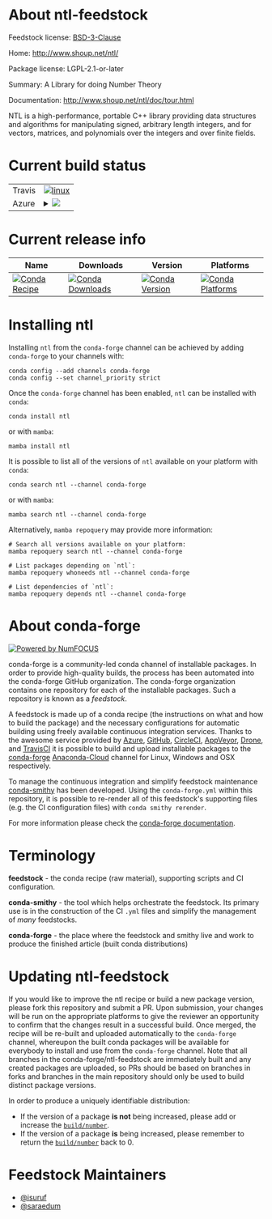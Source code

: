 About ntl-feedstock
===================

Feedstock license: [BSD-3-Clause](https://github.com/conda-forge/ntl-feedstock/blob/main/LICENSE.txt)

Home: http://www.shoup.net/ntl/

Package license: LGPL-2.1-or-later

Summary: A Library for doing Number Theory

Documentation: http://www.shoup.net/ntl/doc/tour.html

NTL is a high-performance, portable C++ library providing data structures and algorithms for manipulating signed, arbitrary length integers, and for vectors, matrices, and polynomials over the integers and over finite fields.


Current build status
====================


<table><tr>
    <td>Travis</td>
    <td>
      <a href="https://app.travis-ci.com/conda-forge/ntl-feedstock">
        <img alt="linux" src="https://img.shields.io/travis/com/conda-forge/ntl-feedstock/main.svg?label=Linux">
      </a>
    </td>
  </tr>
    
  <tr>
    <td>Azure</td>
    <td>
      <details>
        <summary>
          <a href="https://dev.azure.com/conda-forge/feedstock-builds/_build/latest?definitionId=699&branchName=main">
            <img src="https://dev.azure.com/conda-forge/feedstock-builds/_apis/build/status/ntl-feedstock?branchName=main">
          </a>
        </summary>
        <table>
          <thead><tr><th>Variant</th><th>Status</th></tr></thead>
          <tbody><tr>
              <td>linux_64</td>
              <td>
                <a href="https://dev.azure.com/conda-forge/feedstock-builds/_build/latest?definitionId=699&branchName=main">
                  <img src="https://dev.azure.com/conda-forge/feedstock-builds/_apis/build/status/ntl-feedstock?branchName=main&jobName=linux&configuration=linux%20linux_64_" alt="variant">
                </a>
              </td>
            </tr><tr>
              <td>linux_aarch64</td>
              <td>
                <a href="https://dev.azure.com/conda-forge/feedstock-builds/_build/latest?definitionId=699&branchName=main">
                  <img src="https://dev.azure.com/conda-forge/feedstock-builds/_apis/build/status/ntl-feedstock?branchName=main&jobName=linux&configuration=linux%20linux_aarch64_" alt="variant">
                </a>
              </td>
            </tr><tr>
              <td>linux_ppc64le</td>
              <td>
                <a href="https://dev.azure.com/conda-forge/feedstock-builds/_build/latest?definitionId=699&branchName=main">
                  <img src="https://dev.azure.com/conda-forge/feedstock-builds/_apis/build/status/ntl-feedstock?branchName=main&jobName=linux&configuration=linux%20linux_ppc64le_" alt="variant">
                </a>
              </td>
            </tr><tr>
              <td>osx_64</td>
              <td>
                <a href="https://dev.azure.com/conda-forge/feedstock-builds/_build/latest?definitionId=699&branchName=main">
                  <img src="https://dev.azure.com/conda-forge/feedstock-builds/_apis/build/status/ntl-feedstock?branchName=main&jobName=osx&configuration=osx%20osx_64_" alt="variant">
                </a>
              </td>
            </tr><tr>
              <td>osx_arm64</td>
              <td>
                <a href="https://dev.azure.com/conda-forge/feedstock-builds/_build/latest?definitionId=699&branchName=main">
                  <img src="https://dev.azure.com/conda-forge/feedstock-builds/_apis/build/status/ntl-feedstock?branchName=main&jobName=osx&configuration=osx%20osx_arm64_" alt="variant">
                </a>
              </td>
            </tr>
          </tbody>
        </table>
      </details>
    </td>
  </tr>
</table>

Current release info
====================

| Name | Downloads | Version | Platforms |
| --- | --- | --- | --- |
| [![Conda Recipe](https://img.shields.io/badge/recipe-ntl-green.svg)](https://anaconda.org/conda-forge/ntl) | [![Conda Downloads](https://img.shields.io/conda/dn/conda-forge/ntl.svg)](https://anaconda.org/conda-forge/ntl) | [![Conda Version](https://img.shields.io/conda/vn/conda-forge/ntl.svg)](https://anaconda.org/conda-forge/ntl) | [![Conda Platforms](https://img.shields.io/conda/pn/conda-forge/ntl.svg)](https://anaconda.org/conda-forge/ntl) |

Installing ntl
==============

Installing `ntl` from the `conda-forge` channel can be achieved by adding `conda-forge` to your channels with:

```
conda config --add channels conda-forge
conda config --set channel_priority strict
```

Once the `conda-forge` channel has been enabled, `ntl` can be installed with `conda`:

```
conda install ntl
```

or with `mamba`:

```
mamba install ntl
```

It is possible to list all of the versions of `ntl` available on your platform with `conda`:

```
conda search ntl --channel conda-forge
```

or with `mamba`:

```
mamba search ntl --channel conda-forge
```

Alternatively, `mamba repoquery` may provide more information:

```
# Search all versions available on your platform:
mamba repoquery search ntl --channel conda-forge

# List packages depending on `ntl`:
mamba repoquery whoneeds ntl --channel conda-forge

# List dependencies of `ntl`:
mamba repoquery depends ntl --channel conda-forge
```


About conda-forge
=================

[![Powered by
NumFOCUS](https://img.shields.io/badge/powered%20by-NumFOCUS-orange.svg?style=flat&colorA=E1523D&colorB=007D8A)](https://numfocus.org)

conda-forge is a community-led conda channel of installable packages.
In order to provide high-quality builds, the process has been automated into the
conda-forge GitHub organization. The conda-forge organization contains one repository
for each of the installable packages. Such a repository is known as a *feedstock*.

A feedstock is made up of a conda recipe (the instructions on what and how to build
the package) and the necessary configurations for automatic building using freely
available continuous integration services. Thanks to the awesome service provided by
[Azure](https://azure.microsoft.com/en-us/services/devops/), [GitHub](https://github.com/),
[CircleCI](https://circleci.com/), [AppVeyor](https://www.appveyor.com/),
[Drone](https://cloud.drone.io/welcome), and [TravisCI](https://travis-ci.com/)
it is possible to build and upload installable packages to the
[conda-forge](https://anaconda.org/conda-forge) [Anaconda-Cloud](https://anaconda.org/)
channel for Linux, Windows and OSX respectively.

To manage the continuous integration and simplify feedstock maintenance
[conda-smithy](https://github.com/conda-forge/conda-smithy) has been developed.
Using the ``conda-forge.yml`` within this repository, it is possible to re-render all of
this feedstock's supporting files (e.g. the CI configuration files) with ``conda smithy rerender``.

For more information please check the [conda-forge documentation](https://conda-forge.org/docs/).

Terminology
===========

**feedstock** - the conda recipe (raw material), supporting scripts and CI configuration.

**conda-smithy** - the tool which helps orchestrate the feedstock.
                   Its primary use is in the construction of the CI ``.yml`` files
                   and simplify the management of *many* feedstocks.

**conda-forge** - the place where the feedstock and smithy live and work to
                  produce the finished article (built conda distributions)


Updating ntl-feedstock
======================

If you would like to improve the ntl recipe or build a new
package version, please fork this repository and submit a PR. Upon submission,
your changes will be run on the appropriate platforms to give the reviewer an
opportunity to confirm that the changes result in a successful build. Once
merged, the recipe will be re-built and uploaded automatically to the
`conda-forge` channel, whereupon the built conda packages will be available for
everybody to install and use from the `conda-forge` channel.
Note that all branches in the conda-forge/ntl-feedstock are
immediately built and any created packages are uploaded, so PRs should be based
on branches in forks and branches in the main repository should only be used to
build distinct package versions.

In order to produce a uniquely identifiable distribution:
 * If the version of a package **is not** being increased, please add or increase
   the [``build/number``](https://docs.conda.io/projects/conda-build/en/latest/resources/define-metadata.html#build-number-and-string).
 * If the version of a package **is** being increased, please remember to return
   the [``build/number``](https://docs.conda.io/projects/conda-build/en/latest/resources/define-metadata.html#build-number-and-string)
   back to 0.

Feedstock Maintainers
=====================

* [@isuruf](https://github.com/isuruf/)
* [@saraedum](https://github.com/saraedum/)

